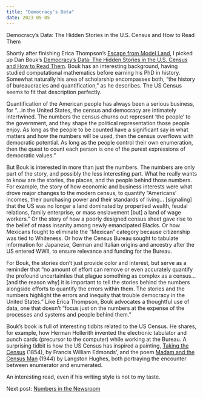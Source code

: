 ```yaml
---
title: "Democracy's Data"
date: 2023-05-05
---
```

Democracy’s Data: The Hidden Stories in the U.S. Census and How to Read Them

<p>Shortly after finishing Erica Thompson’s <a href="https://mf3321.github.io/2023/04/07/Escape-from-Model-Land.html">Escape from Model Land</a>, I picked up Dan Bouk’s <a href="https://www.shroudedincloaksofboringness.com/democracysdata/">Democracy’s Data: The Hidden Stories in the U.S. Census and How to Read Them</a>. Bouk has an interesting background, having studied computational mathematics before earning his PhD in history. Somewhat naturally his area of scholarship encompasses both, “the history of bureaucracies and quantification,” as he describes. The US Census seems to fit that description perfectly.</p>
<p>Quantification of the American people has always been a serious business, for “...in the United States, the census and democracy are intimately intertwined. The numbers the census churns out represent ‘the people’ to the government, and they shape the political representation those people enjoy. As long as the people to be counted have a significant say in what matters and how the numbers will be used, then the census overflows with democratic potential. As long as the people control their own enumeration, then the quest to count each person is one of the purest expressions of democratic values.”</p>
<p>But Bouk is interested in more than just the numbers. The numbers are only part of the story, and possibly the less interesting part. What he really wants to know are the stories, the places, and the people behind those numbers. For example, the story of how economic and business interests were what drove major changes to the modern census, to quantify “Americans’ incomes, their purchasing power and their standards of living… [signaling] that the US was no longer a land dominated by propertied wealth, feudal relations, family enterprise, or mass enslavement [but] a land of wage workers.” Or the story of how a poorly designed census sheet gave rise to the belief of mass insanity among newly emancipated Blacks. Or how Mexicans fought to eliminate the “Mexican” category because citizenship was tied to Whiteness. Or how the Census Bureau sought to tabulate information for Japanese, German and Italian origins and ancestry after the US entered WWII, to ensure relevance and funding for the Bureau.</p>
<p>For Bouk, the stories don’t just provide color and interest, but serve as a reminder that “no amount of effort can remove or even accurately quantify the profound uncertainties that plague something as complex as a census…[and the reason why] it is important to tell the stories behind the numbers alongside efforts to quantify the errors within them. The stories and the numbers highlight the errors and inequity that trouble democracy in the United States.” Like Erica Thompson, Bouk advocates a thoughtful use of data, one that doesn’t “focus just on the numbers at the expense of the processes and systems and people behind them.”</p>
<p>Bouk’s book is full of interesting tidbits related to the US Census. He shares, for example, how  Herman Hollerith invented the electronic tabulator and punch cards (precursor to the computer) while working at the Bureau. A surprising tidbit is how the US Census has inspired a painting, <a href="https://www.metmuseum.org/art/collection/search/10423">Taking the Census</a> (1854), by Francis William Edmonds’, and the poem <a href="https://allpoetry.com/Madam-and-the-Census-Man">Madam and the Census Man</a> (1944) by Langston Hughes, both portraying the encounter between enumerator and enumerated.</p>
<p>An interesting read, even if his writing style is not to my taste.</p>
Next post: <a href="https://mf3321.github.io/2023/05/19/Numbers-in-the-Newsroom.html">Numbers in the Newsroom</a>
